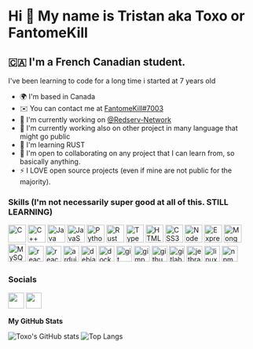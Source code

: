 Hi 👋 My name is Tristan aka Toxo or FantomeKill
================================================

🇨🇦 I'm a French Canadian student.
-----------------------------------

I've been learning to code for a long time i started at 7 years old

* 🌍  I'm based in Canada
* ✉️  You can contact me at [FantomeKill#7003](https://discord.com/users/517814115528474644)
* 🚀  I'm currently working on [@Redserv-Network](http://github.com/redserv-network)
* 🚀  I'm currently working also on other project in many language that might go public
* 🧠  I'm learning RUST
* 🤝  I'm open to collaborating on any project that I can learn from, so basically anything.
* ⚡  I LOVE open source projects (even if mine are not public for the majority).

### Skills (I'm not necessarily super good at all of this. STILL LEARNING)

<p align="left">
<a href="https://docs.microsoft.com/en-us/cpp/?view=msvc-170" target="_blank" rel="noreferrer"><img src="https://raw.githubusercontent.com/danielcranney/readme-generator/main/public/icons/skills/c-colored.svg" width="36" height="36" alt="C" /></a>
<a href="https://docs.microsoft.com/en-us/cpp/?view=msvc-170" target="_blank" rel="noreferrer"><img src="https://raw.githubusercontent.com/danielcranney/readme-generator/main/public/icons/skills/cplusplus-colored.svg" width="36" height="36" alt="C++" /></a>
<a href="https://www.oracle.com/java/" target="_blank" rel="noreferrer"><img src="https://raw.githubusercontent.com/danielcranney/readme-generator/main/public/icons/skills/java-colored.svg" width="36" height="36" alt="Java" /></a>
<a href="https://developer.mozilla.org/en-US/docs/Web/JavaScript" target="_blank" rel="noreferrer"><img src="https://raw.githubusercontent.com/danielcranney/readme-generator/main/public/icons/skills/javascript-colored.svg" width="36" height="36" alt="JavaScript" /></a>
<a href="https://www.python.org/" target="_blank" rel="noreferrer"><img src="https://raw.githubusercontent.com/danielcranney/readme-generator/main/public/icons/skills/python-colored.svg" width="36" height="36" alt="Python" /></a>
<a href="https://www.rust-lang.org/" target="_blank" rel="noreferrer"><img src="https://raw.githubusercontent.com/danielcranney/readme-generator/main/public/icons/skills/rust-colored.svg" width="36" height="36" alt="Rust" /></a>
<a href="https://www.typescriptlang.org/" target="_blank" rel="noreferrer"><img src="https://raw.githubusercontent.com/danielcranney/readme-generator/main/public/icons/skills/typescript-colored.svg" width="36" height="36" alt="TypeScript" /></a>
<a href="https://developer.mozilla.org/en-US/docs/Glossary/HTML5" target="_blank" rel="noreferrer"><img src="https://raw.githubusercontent.com/danielcranney/readme-generator/main/public/icons/skills/html5-colored.svg" width="36" height="36" alt="HTML5" /></a>
<a href="https://www.w3.org/TR/CSS/#css" target="_blank" rel="noreferrer"><img src="https://raw.githubusercontent.com/danielcranney/readme-generator/main/public/icons/skills/css3-colored.svg" width="36" height="36" alt="CSS3" /></a>
<a href="https://nodejs.org/en/" target="_blank" rel="noreferrer"><img src="https://raw.githubusercontent.com/danielcranney/readme-generator/main/public/icons/skills/nodejs-colored.svg" width="36" height="36" alt="NodeJS" /></a>
<a href="https://expressjs.com/" target="_blank" rel="noreferrer"><img src="https://raw.githubusercontent.com/danielcranney/readme-generator/main/public/icons/skills/express-colored.svg" width="36" height="36" alt="Express" /></a>
<a href="https://www.mongodb.com/" target="_blank" rel="noreferrer"><img src="https://raw.githubusercontent.com/danielcranney/readme-generator/main/public/icons/skills/mongodb-colored.svg" width="36" height="36" alt="MongoDB" /></a>
<a href="https://www.mysql.com/" target="_blank" rel="noreferrer"><img src="https://raw.githubusercontent.com/danielcranney/readme-generator/main/public/icons/skills/mysql-colored.svg" width="36" height="36" alt="MySQL" /></a>
<a href="https://reactjs.org/" target="_blank" rel="noreferrer"><img src="https://cdn.jsdelivr.net/gh/devicons/devicon/icons/react/react-original.svg" height="32" width="32" alt="react"  /></a>
<a href="https://www.gnu.org/software/bash/" target="_blank" rel="noreferrer"><img src="https://cdn.jsdelivr.net/gh/devicons/devicon/icons/bash/bash-original.svg" height="32" width="32" alt="react"  /></a>
<a href="https://www.arduino.cc/" target="_blank" rel="noreferrer"><img src="https://cdn.jsdelivr.net/gh/devicons/devicon/icons/arduino/arduino-original.svg" height="32" width="32" alt="arduino"  /></a>
<a href="https://www.debian.org/" target="_blank" rel="noreferrer"><img src="https://cdn.jsdelivr.net/gh/devicons/devicon/icons/debian/debian-original.svg" height="32" width="32" alt="debian"  /></a>
<a href="https://www.docker.com/" target="_blank" rel="noreferrer"><img src="https://cdn.jsdelivr.net/gh/devicons/devicon/icons/docker/docker-original.svg" height="32" width="32" alt="docker"  /></a>
<a href="https://git-scm.com/" target="_blank" rel="noreferrer"><img src="https://cdn.jsdelivr.net/gh/devicons/devicon/icons/git/git-original.svg" height="32" width="32" alt="git"  /></a>
<a href="https://www.gimp.org/" target="_blank" rel="noreferrer"><img src="https://cdn.jsdelivr.net/gh/devicons/devicon/icons/gimp/gimp-original.svg" height="32" width="32" alt="gimp"  /></a>
<a href="https://github.com/" target="_blank" rel="noreferrer"><img src="https://cdn.jsdelivr.net/gh/devicons/devicon/icons/github/github-original.svg" height="32" width="32" alt="github"  /></a>
<a href="https://about.gitlab.com/" target="_blank" rel="noreferrer"><img src="https://cdn.jsdelivr.net/gh/devicons/devicon/icons/gitlab/gitlab-original.svg" height="32" width="32" alt="gitlab"  /></a>
<a href="https://www.jetbrains.com/" target="_blank" rel="noreferrer"><img src="https://cdn.jsdelivr.net/gh/devicons/devicon/icons/jetbrains/jetbrains-original.svg" height="32" width="32" alt="jetbrains"  /></a>
<a href="https://www.linux.com/what-is-linux/" target="_blank" rel="noreferrer"><img src="https://cdn.jsdelivr.net/gh/devicons/devicon/icons/linux/linux-original.svg" height="32" width="32" alt="linux"  /></a>
<a href="https://www.npmjs.com/" target="_blank" rel="noreferrer"><img src="https://cdn.jsdelivr.net/gh/devicons/devicon/icons/npm/npm-original-wordmark.svg" height="32" width="32" alt="npm"  /></a>
</p>

### Socials

<p align="left"> <a href="https://discord.com/users/517814115528474644" target="_blank" rel="noreferrer"><img src="https://raw.githubusercontent.com/danielcranney/readme-generator/main/public/icons/socials/discord.svg" width="32" height="32" /></a> <a href="https://www.github.com/FantomeKill" target="_blank" rel="noreferrer"><img src="https://raw.githubusercontent.com/danielcranney/readme-generator/main/public/icons/socials/github.svg" width="32" height="32" /></a></p>

<b>My GitHub Stats</b>


![Toxo's GitHub stats](https://github-readme-stats.vercel.app/api?username=FantomeKill&show_icons=true&theme=radical)
![Top Langs](https://github-readme-stats.vercel.app/api/top-langs/?username=FantomeKill&layout=compact&theme=radical&rank_icon=github)
